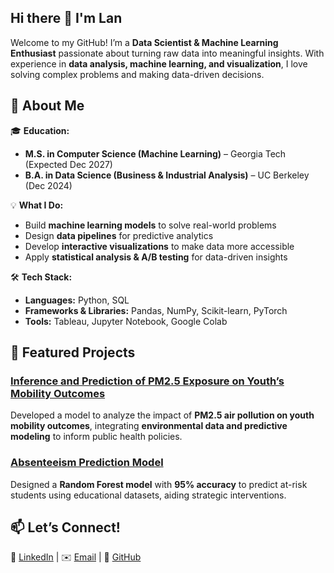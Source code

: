 ## Hi there 👋 I'm Lan

Welcome to my GitHub! I’m a **Data Scientist & Machine Learning Enthusiast** passionate about turning raw data into meaningful insights. With experience in **data analysis, machine learning, and visualization**, I love solving complex problems and making data-driven decisions.  

## 🚀 About Me  
🎓 **Education:**  
- **M.S. in Computer Science (Machine Learning)** – Georgia Tech (Expected Dec 2027)  
- **B.A. in Data Science (Business & Industrial Analysis)** – UC Berkeley (Dec 2024)  

💡 **What I Do:**  
- Build **machine learning models** to solve real-world problems  
- Design **data pipelines** for predictive analytics  
- Develop **interactive visualizations** to make data more accessible  
- Apply **statistical analysis & A/B testing** for data-driven insights  

🛠 **Tech Stack:**  
- **Languages:** Python, SQL  
- **Frameworks & Libraries:** Pandas, NumPy, Scikit-learn, PyTorch  
- **Tools:** Tableau, Jupyter Notebook, Google Colab

## 📂 Featured Projects  
### [Inference and Prediction of PM2.5 Exposure on Youth’s Mobility Outcomes](https://github.com/lannd3217/Inference-and-Prediction-of-PM2.5-Exposure-on-Youth-s-Mobility-Outcomes) 

Developed a model to analyze the impact of **PM2.5 air pollution on youth mobility outcomes**, integrating **environmental data and predictive modeling** to inform public health policies.  

### [Absenteeism Prediction Model](https://github.com/lannd3217/chronic-absenteeism)

Designed a **Random Forest model** with **95% accuracy** to predict at-risk students using educational datasets, aiding strategic interventions.  

## 📫 Let’s Connect!  
💼 [LinkedIn](https://linkedin.com/in/lan-dinh3217) | ✉️ [Email](mailto:ngocld32@berkeley.edu) | 🔗 [GitHub](https://github.com/lannd3217)  


<!--
**lannd3217/lannd3217** is a ✨ _special_ ✨ repository because its `README.md` (this file) appears on your GitHub profile.

Here are some ideas to get you started:

- 🔭 I’m currently working on ...
- 🌱 I’m currently learning ...
- 👯 I’m looking to collaborate on ...
- 🤔 I’m looking for help with ...
- 💬 Ask me about ...
- 📫 How to reach me: ...
- 😄 Pronouns: ...
- ⚡ Fun fact: ...
-->
